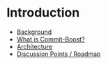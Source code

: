 # Introduction

- [Background](background.md)
- [What is Commit-Boost?](what-is-cb.md)
- [Architecture](architecture.md)
- [Discussion Points / Roadmap](roadmap.md)